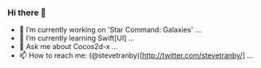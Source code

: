 ### Hi there 👋

- 🔭 I’m currently working on 'Star Command: Galaxies' ...
- 🌱 I’m currently learning Swift\[UI\] ...
- 💬 Ask me about Cocos2d-x ...
- 📫 How to reach me: (@stevetranby)[http://twitter.com/stevetranby/] ...

<!--
**stevetranby/stevetranby** is a ✨ _special_ ✨ repository because its `README.md` (this file) appears on your GitHub profile.

Here are some ideas to get you started:

- 🔭 I’m currently working on ...
- 🌱 I’m currently learning ...
- 👯 I’m looking to collaborate on ...
- 🤔 I’m looking for help with ...
- 💬 Ask me about ...
- 📫 How to reach me: ...
- 😄 Pronouns: ...
- ⚡ Fun fact: ...
-->
